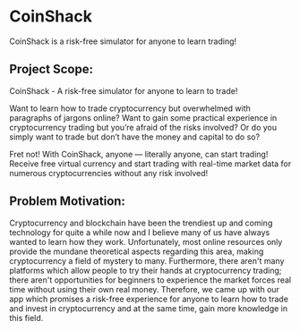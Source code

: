 # CoinShack 
CoinShack is a risk-free simulator for anyone to learn trading!


## Project Scope: 
CoinShack - A risk-free simulator for anyone to learn to trade!

Want to learn how to trade cryptocurrency but overwhelmed with paragraphs of jargons online? Want to gain some practical experience in cryptocurrency trading but you’re afraid of the risks involved? Or do you simply want to trade but don’t have the money and capital to do so? 

Fret not! With CoinShack, anyone — literally anyone, can start trading! Receive free virtual currency and start trading with real-time market data for numerous cryptocurrencies without any risk involved! 


## Problem Motivation:
Cryptocurrency and blockchain have been the trendiest up and coming technology for quite a while now and I believe many of us have always wanted to learn how they work. Unfortunately, most online resources only provide the mundane theoretical aspects regarding this area, making cryptocurrency a field of mystery to many. Furthermore, there aren't many platforms which allow people to try their hands at cryptocurrency trading; there aren't opportunities for beginners to experience the market forces real time without using their own real money. Therefore, we came up with our app which promises a risk-free experience for anyone to learn how to trade and invest in cryptocurrency and at the same time, gain more knowledge in this field.

